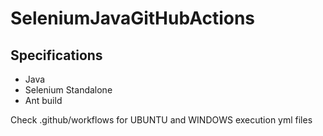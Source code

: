 # SeleniumJavaGitHubActions

## Specifications
- Java
- Selenium Standalone
- Ant build

Check .github/workflows for UBUNTU and WINDOWS execution yml files
